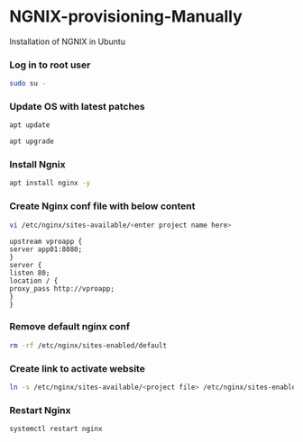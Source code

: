 # NGNIX-provisioning-Manually
Installation of NGNIX in Ubuntu
### Log in to root user
```sh
sudo su -
```
### Update OS with latest patches
```sh
apt update
```
```sh
apt upgrade
```
### Install Ngnix
```sh
apt install nginx -y
```
### Create Nginx conf file with below content
```sh
vi /etc/nginx/sites-available/<enter project name here>
```
~~~
upstream vproapp {
server app01:8080;
}
server {
listen 80;
location / {
proxy_pass http://vproapp;
}
}

~~~
### Remove default nginx conf
```sh
rm -rf /etc/nginx/sites-enabled/default
```
### Create link to activate website
```sh
ln -s /etc/nginx/sites-available/<project file> /etc/nginx/sites-enabled/<project file>
```
### Restart Nginx
```sh
systemctl restart nginx
```

